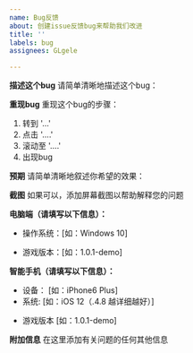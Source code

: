 ```yaml
---
name: Bug反馈
about: 创建issue反馈bug来帮助我们改进
title: ''
labels: bug
assignees: GLgele

---
```


**描述这个bug**
请简单清晰地描述这个bug：

**重现bug**
重现这个bug的步骤：
1. 转到 '...'
2. 点击 '....'
3. 滚动至 '....'
4. 出现bug

**预期**
请简单清晰地叙述你希望的效果：

**截图**
如果可以，添加屏幕截图以帮助解释您的问题

**电脑端（请填写以下信息）：**
 - 操作系统：[如：Windows 10]
<!--  - Browser [e.g. chrome, safari] -->
 - 游戏版本：[如：1.0.1-demo]

**智能手机（请填写以下信息）：**
 - 设备： [如：iPhone6 Plus]
 - 系统: [如：iOS 12（.4.8 越详细越好）]
<!--  - Browser [e.g. stock browser, safari] -->
 - 游戏版本 [如：1.0.1-demo]

**附加信息**
在这里添加有关问题的任何其他信息
